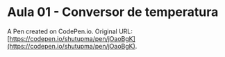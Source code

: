 # Aula 01 - Conversor de temperatura

A Pen created on CodePen.io. Original URL: [https://codepen.io/shutupma/pen/jOaoBgK](https://codepen.io/shutupma/pen/jOaoBgK).


